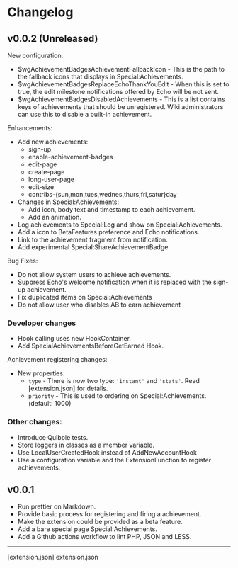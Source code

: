 # Changelog

## v0.0.2 (Unreleased)

New configuration:

- $wgAchievementBadgesAchievementFallbackIcon - This is the path to the fallback icons that displays in Special:Achievements.
- $wgAchievementBadgesReplaceEchoThankYouEdit - When this is set to true, the edit milestone notifications offered by Echo will be not sent.
- $wgAchievementBadgesDisabledAchievements - This is a list contains keys of achievements that should be unregistered. Wiki administrators can use this to disable a built-in achievement.

Enhancements:

- Add new achievements:
  - sign-up
  - enable-achievement-badges
  - edit-page
  - create-page
  - long-user-page
  - edit-size
  - contribs-{sun,mon,tues,wednes,thurs,fri,satur}day
- Changes in Special:Achievements:
  - Add icon, body text and timestamp to each achievement.
  - Add an animation.
- Log achievements to Special:Log and show on Special:Achievements.
- Add a icon to BetaFeatures preference and Echo notifications.
- Link to the achievement fragment from notification.
- Add experimental Special:ShareAchievementBadge.

Bug Fixes:

- Do not allow system users to achieve achievements.
- Suppress Echo's welcome notification when it is replaced with the sign-up achievement.
- Fix duplicated items on Special:Achievements
- Do not allow user who disables AB to earn achievement

### Developer changes

- Hook calling uses new HookContainer.
- Add SpecialAchievementsBeforeGetEarned Hook.

Achievement registering changes:

- New properties:
  - `type` - There is now two type: `'instant'` and `'stats'`. Read [extension.json] for details.
  - `priority` - This is used to ordering on Special:Achievements. (default: 1000)

### Other changes:

- Introduce Quibble tests.
- Store loggers in classes as a member variable.
- Use LocalUserCreatedHook instead of AddNewAccountHook
- Use a configuration variable and the ExtensionFunction to register achievements.

## v0.0.1

- Run prettier on Markdown.
- Provide basic process for registering and firing a achievement.
- Make the extension could be provided as a beta feature.
- Add a bare special page Special:Achievements.
- Add a Github actions workflow to lint PHP, JSON and LESS.

---

[extension.json] extension.json
